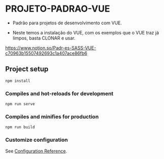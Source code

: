 # PROJETO-PADRAO-VUE

- Padrão para projetos de desenvolvimento com VUE.

- Neste temos a instalação do VUE, com os exemplos que o VUE traz já limpos, basta CLONAR e usar.

https://www.notion.so/Padr-es-SASS-VUE-c70963b15507492693c1a407ace86fb6


## Project setup
```
npm install
```

### Compiles and hot-reloads for development
```
npm run serve
```

### Compiles and minifies for production
```
npm run build
```

### Customize configuration
See [Configuration Reference](https://cli.vuejs.org/config/).
